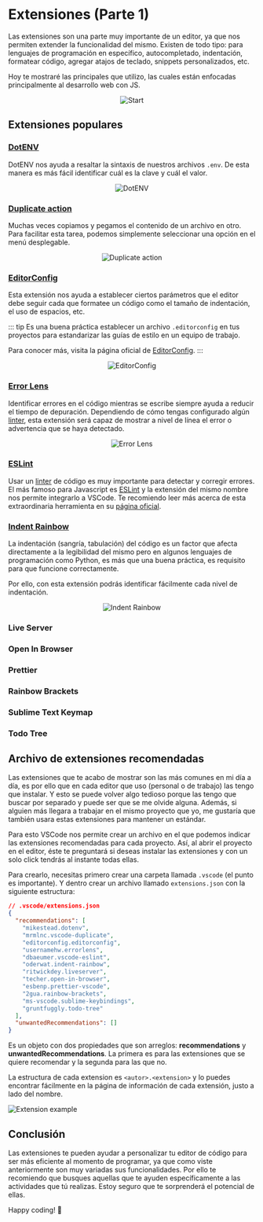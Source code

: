 # Extensiones (Parte 1)

Las extensiones son una parte muy importante de un editor, ya que nos permiten extender la funcionalidad del mismo. Existen de todo tipo: para lenguajes de programación en específico, autocompletado, indentación, formatear código, agregar atajos de teclado, snippets personalizados, etc.

Hoy te mostraré las principales que utilizo, las cuales están enfocadas principalmente al desarrollo web con JS.

<p style="text-align: center">
  <img src="./start.gif" alt="Start" />
</p>

## Extensiones populares

### [DotENV](https://marketplace.visualstudio.com/items?itemName=mikestead.dotenv)

DotENV nos ayuda a resaltar la sintaxis de nuestros archivos `.env`. De esta manera es más fácil identificar cuál es la clave y cuál el valor.

<p style="text-align: center">
  <img src="./dotenv.png" alt="DotENV" />
</p>

### [Duplicate action](https://marketplace.visualstudio.com/items?itemName=mrmlnc.vscode-duplicate)

Muchas veces copiamos y pegamos el contenido de un archivo en otro. Para facilitar esta tarea, podemos simplemente seleccionar una opción en el menú desplegable.

<p style="text-align: center">
  <img src="./duplicate-action.png" alt="Duplicate action" />
</p>

### [EditorConfig](https://marketplace.visualstudio.com/items?itemName=EditorConfig.EditorConfig)

Esta extensión nos ayuda a establecer ciertos parámetros que el editor debe seguir cada que formatee un código como el tamaño de indentación, el uso de espacios, etc.

::: tip
Es una buena práctica establecer un archivo `.editorconfig` en tus proyectos para estandarizar las guías de estilo en un equipo de trabajo.

Para conocer más, visita la página oficial de [EditorConfig](https://editorconfig.org/).
:::

<p style="text-align: center">
  <img src="./editorconfig.png" alt="EditorConfig" />
</p>

### [Error Lens](https://marketplace.visualstudio.com/items?itemName=usernamehw.errorlens)

Identificar errores en el código mientras se escribe siempre ayuda a reducir el tiempo de depuración. Dependiendo de cómo tengas configurado algún [linter](https://es.wikipedia.org/wiki/Lint), esta extensión será capaz de mostrar a nivel de línea el error o advertencia que se haya detectado.

<p style="text-align: center">
  <img src="./error-lens.png" alt="Error Lens" />
</p>

### [ESLint](https://marketplace.visualstudio.com/items?itemName=dbaeumer.vscode-eslint)

Usar un [linter](https://es.wikipedia.org/wiki/Lint) de código es muy importante para detectar y corregir errores. El más famoso para Javascript es [ESLint](https://eslint.org/) y la extensión del mismo nombre nos permite integrarlo a VSCode. Te recomiendo leer más acerca de esta extraordinaria herramienta en su [página oficial](https://eslint.org/).

### [Indent Rainbow](https://marketplace.visualstudio.com/items?itemName=oderwat.indent-rainbow)

La indentación (sangría, tabulación) del código es un factor que afecta directamente a la legibilidad del mismo pero en algunos lenguajes de programación como Python, es más que una buena práctica, es requisito para que funcione correctamente.

Por ello, con esta extensión podrás identificar fácilmente cada nivel de indentación.

<p style="text-align: center">
  <img src="./indent-rainbow.png" alt="Indent Rainbow" />
</p>

### Live Server

### Open In Browser

### Prettier

### Rainbow Brackets

### Sublime Text Keymap

### Todo Tree

## Archivo de extensiones recomendadas

Las extensiones que te acabo de mostrar son las más comunes en mi día a día, es por ello que en cada editor que uso (personal o de trabajo) las tengo que instalar. Y esto se puede volver algo tedioso porque las tengo que buscar por separado y puede ser que se me olvide alguna. Además, si alguien más llegara a trabajar en el mismo proyecto que yo, me gustaría que también usara estas extensiones para mantener un estándar.

Para esto VSCode nos permite crear un archivo en el que podemos indicar las extensiones recomendadas para cada proyecto. Así, al abrir el proyecto en el editor, éste te preguntará si deseas instalar las extensiones y con un solo click tendrás al instante todas ellas.

Para crearlo, necesitas primero crear una carpeta llamada `.vscode` (el punto es importante). Y dentro crear un archivo llamado `extensions.json` con la siguiente estructura:

```json
// .vscode/extensions.json
{
  "recommendations": [
    "mikestead.dotenv",
    "mrmlnc.vscode-duplicate",
    "editorconfig.editorconfig",
    "usernamehw.errorlens",
    "dbaeumer.vscode-eslint",
    "oderwat.indent-rainbow",
    "ritwickdey.liveserver",
    "techer.open-in-browser",
    "esbenp.prettier-vscode",
    "2gua.rainbow-brackets",
    "ms-vscode.sublime-keybindings",
    "gruntfuggly.todo-tree"
  ],
  "unwantedRecommendations": []
}
```

Es un objeto con dos propiedades que son arreglos: **recommendations** y **unwantedRecommendations**. La primera es para las extensiones que se quiere recomendar y la segunda para las que no.

La estructura de cada extension es `<autor>.<extension>` y lo puedes encontrar fácilmente en la página de información de cada extensión, justo a lado del nombre.

![Extension example](./extension-example.png)

## Conclusión

Las extensiones te pueden ayudar a personalizar tu editor de código para ser más eficiente al momento de programar, ya que como viste anteriormente son muy variadas sus funcionalidades. Por ello te recomiendo que busques aquellas que te ayuden específicamente a las actividades que tú realizas. Estoy seguro que te sorprenderá el potencial de ellas.

Happy coding! 🥸

<Disqus />
